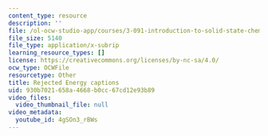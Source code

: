 ```yaml
---
content_type: resource
description: ''
file: /ol-ocw-studio-app/courses/3-091-introduction-to-solid-state-chemistry-fall-2018/4gSOn3_rBWs_captions.webvtt
file_size: 5140
file_type: application/x-subrip
learning_resource_types: []
license: https://creativecommons.org/licenses/by-nc-sa/4.0/
ocw_type: OCWFile
resourcetype: Other
title: Rejected Energy captions
uid: 930b7021-658a-4668-b0cc-67cd12e93b89
video_files:
  video_thumbnail_file: null
video_metadata:
  youtube_id: 4gSOn3_rBWs
---
```

